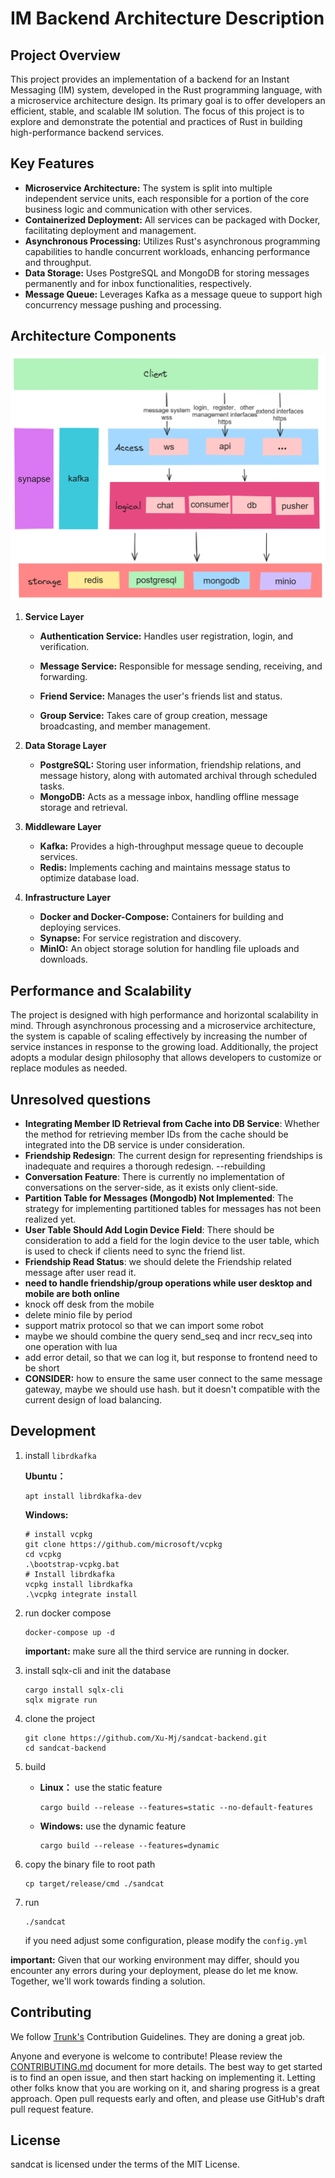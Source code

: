 # IM Backend Architecture Description

## Project Overview

This project provides an implementation of a backend for an Instant Messaging (IM) system, developed in the Rust programming language, with a microservice architecture design. Its primary goal is to offer developers an efficient, stable, and scalable IM solution. The focus of this project is to explore and demonstrate the potential and practices of Rust in building high-performance backend services.

## Key Features

- **Microservice Architecture:** The system is split into multiple independent service units, each responsible for a portion of the core business logic and communication with other services.
- **Containerized Deployment:** All services can be packaged with Docker, facilitating deployment and management.
- **Asynchronous Processing:** Utilizes Rust's asynchronous programming capabilities to handle concurrent workloads, enhancing performance and throughput.
- **Data Storage:** Uses PostgreSQL and MongoDB for storing messages permanently and for inbox functionalities, respectively.
- **Message Queue:** Leverages Kafka as a message queue to support high concurrency message pushing and processing.

## Architecture Components

![architecture](rfcs/images/framework-english.png)

1. **Service Layer**

   - **Authentication Service:** Handles user registration, login, and verification.
   - **Message Service:** Responsible for message sending, receiving, and forwarding.
   - **Friend Service:** Manages the user's friends list and status.

   - **Group Service:** Takes care of group creation, message broadcasting, and member management.

2. **Data Storage Layer**

   - **PostgreSQL:** Storing user information, friendship relations, and message history, along with automated archival through scheduled tasks.
   - **MongoDB:** Acts as a message inbox, handling offline message storage and retrieval.

3. **Middleware Layer**

   - **Kafka:** Provides a high-throughput message queue to decouple services.
   - **Redis:** Implements caching and maintains message status to optimize database load.

4. **Infrastructure Layer**

   - **Docker and Docker-Compose:** Containers for building and deploying services.
   - **Synapse:** For service registration and discovery.
   - **MinIO:** An object storage solution for handling file uploads and downloads.

## Performance and Scalability

   The project is designed with high performance and horizontal scalability in mind. Through asynchronous processing and a microservice architecture, the system is capable of scaling effectively by increasing the number of service instances in response to the growing load. Additionally, the project adopts a modular design philosophy that allows developers to customize or replace modules as needed.

## Unresolved questions

- **Integrating Member ID Retrieval from Cache into DB Service**: Whether the method for retrieving member IDs from the cache should be integrated into the DB service is under consideration.
- **Friendship Redesign**: The current design for representing friendships is inadequate and requires a thorough redesign. --rebuilding
- **Conversation Feature**: There is currently no implementation of conversations on the server-side, as it exists only client-side.
- **Partition Table for Messages (Mongodb) Not Implemented**: The strategy for implementing partitioned tables for messages has not been realized yet.
- **User Table Should Add Login Device Field**: There should be consideration to add a field for the login device to the user table, which is used to check if clients need to sync the friend list.
- **Friendship Read Status**: we should delete the Friendship related message after user read it.
- **need to handle friendship/group operations while user desktop and mobile are both online**
- knock off desk from the mobile
- delete minio file by period
- support matrix protocol so that we can import some robot
- maybe we should combine the query send_seq and incr recv_seq into one operation with lua
- add error detail, so that we can log it, but response to frontend need to be short
- **CONSIDER:** how to ensure the same user connect to the same message gateway, maybe we should use hash. but it doesn't compatible with the current design of load balancing.

## Development

1. install `librdkafka`

   **Ubuntu：**

   ```shell
   apt install librdkafka-dev
   ```

   **Windows:**

   ```shell
   # install vcpkg
   git clone https://github.com/microsoft/vcpkg
   cd vcpkg
   .\bootstrap-vcpkg.bat
   # Install librdkafka
   vcpkg install librdkafka
   .\vcpkg integrate install
   ```

2. run docker compose

   ```shell
   docker-compose up -d
   ```

   **important:** make sure all the third service are running in docker.

3. install sqlx-cli and init the database

   ```shell
   cargo install sqlx-cli
   sqlx migrate run
   ```

4. clone the project

   ```shell
   git clone https://github.com/Xu-Mj/sandcat-backend.git
   cd sandcat-backend
   ```

5. build

   - **Linux：** use the static feature

     ```shell
     cargo build --release --features=static --no-default-features
     ```

   - **Windows:** use the dynamic feature

     ```shell
     cargo build --release --features=dynamic
     ```

6. copy the binary file to root path

   ```shell
   cp target/release/cmd ./sandcat
   ```

7. run

   ```shell
   ./sandcat
   ```

   if you need adjust some configuration, please modify the `config.yml`

**important:** Given that our working environment may differ, should you encounter any errors during your deployment, please do let me know. Together, we'll work towards finding a solution.

## Contributing

We follow [Trunk's](https://github.com/trunk-rs/trunk.git) Contribution Guidelines. They are doning a great job.

Anyone and everyone is welcome to contribute! Please review the [CONTRIBUTING.md](./CONTRIBUTING.md) document for more details. The best way to get started is to find an open issue, and then start hacking on implementing it. Letting other folks know that you are working on it, and sharing progress is a great approach. Open pull requests early and often, and please use GitHub's draft pull request feature.

## License

sandcat is licensed under the terms of the MIT License.
